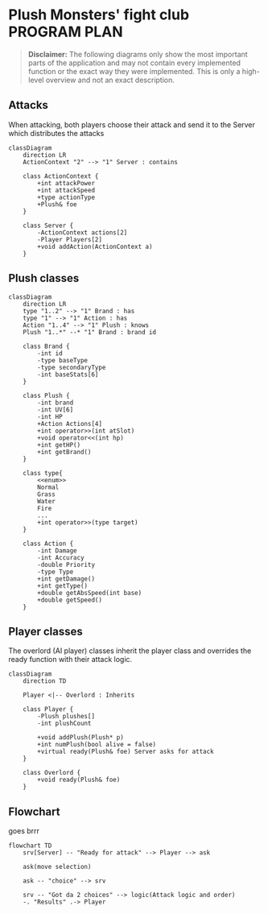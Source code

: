 # Plush Monsters' fight club <br /> PROGRAM PLAN

> **Disclaimer:**
The following diagrams only show the most important parts of the application
and may not contain every implemented function or the exact way they were 
implemented. This is only a high-level overview and not an exact description.

## Attacks
When attacking, both players choose their attack and send it to the Server
which distributes the attacks

```mermaid
classDiagram
    direction LR
    ActionContext "2" --> "1" Server : contains

    class ActionContext {
        +int attackPower
        +int attackSpeed
        +type actionType
        +Plush& foe
    }

    class Server {
        -ActionContext actions[2]
        -Player Players[2]
        +void addAction(ActionContext a)
    }
```

## Plush classes
```mermaid
classDiagram
    direction LR
    type "1..2" --> "1" Brand : has
    type "1" --> "1" Action : has
    Action "1..4" --> "1" Plush : knows
    Plush "1..*" --* "1" Brand : brand id

    class Brand {
        -int id
        -type baseType
        -type secondaryType
        -int baseStats[6]
    }

    class Plush {
        -int brand
        -int UV[6]
        -int HP
        +Action Actions[4] 
        +int operator>>(int atSlot)
        +void operator<<(int hp)
        +int getHP()
        +int getBrand()
    }

    class type{
        <<enum>>
        Normal
        Grass
        Water
        Fire
        ...
        +int operator>>(type target)
    }

    class Action {
        -int Damage
        -int Accuracy
        -double Priority
        -type Type
        +int getDamage()
        +int getType()
        +double getAbsSpeed(int base)
        +double getSpeed()
    }
```

## Player classes
The overlord (AI player) classes inherit the player class and overrides the
ready function with their attack logic. 

```mermaid
classDiagram
    direction TD

    Player <|-- Overlord : Inherits

    class Player {
        -Plush plushes[]
        -int plushCount

        +void addPlush(Plush* p)
        +int numPlush(bool alive = false)
        +virtual ready(Plush& foe) Server asks for attack
    }

    class Overlord {
        +void ready(Plush& foe)
    }
```

## Flowchart
goes brrr

```mermaid
flowchart TD
    srv[Server] -- "Ready for attack" --> Player --> ask

    ask(move selection)

    ask -- "choice" --> srv

    srv -- "Got da 2 choices" --> logic(Attack logic and order) 
    -. "Results" .-> Player

```